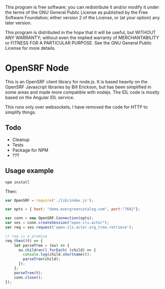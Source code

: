 This program is free software; you can redistribute it and/or
modify it under the terms of the GNU General Public License
as published by the Free Software Foundation; either version 2
of the License, or (at your option) any later version.

This program is distributed in the hope that it will be useful,
but WITHOUT ANY WARRANTY; without even the implied warranty of
MERCHANTABILITY or FITNESS FOR A PARTICULAR PURPOSE.  See the
GNU General Public License for more details.


# OpenSRF Node

This is an OpenSRF client library for node.js.  It is based heavily on the OpenSRF Javascript libraries by Bill Erickson, but has been simplified in some areas and made more compatible with nodejs.  The IDL code is mostly based on the Angular IDL service.

This runs only over websockets, I have removed the code for HTTP to simplify things.

## Todo

* Cleanup
* Tests
* Package for NPM
* ???

## Usage example

```npm install```

Then:

```javascript
var OpenSRF = require('./lib/index.js');

var opts = { host: "demo.evergreencatalog.com", port:"7682"};

var conn = new OpenSRF.Connection(opts);
var ses = conn.createSession("open-ils.actor");
var req = ses.request('open-ils.actor.org_tree.retrieve');

// req is a promise
req.then((t) => {
    let parseTree = (ou) => {
      ou.children().forEach( (child) => {
        console.log(child.shortname());
        parseTree(child);
      });
    };
    parseTree(t);
    conn.close();
});
```
